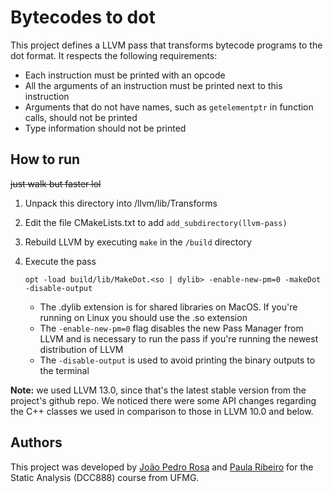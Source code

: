 # Bytecodes to dot

This project defines a LLVM pass that transforms bytecode programs to the dot format.
It respects the following requirements:

- Each instruction must be printed with an opcode
- All the arguments of an instruction must be printed next to this instruction
- Arguments that do not have names, such as `getelementptr` in function calls, should not be printed
- Type information should not be printed

## How to run

~~just walk but faster lol~~

1. Unpack this directory into /llvm/lib/Transforms
2. Edit the file CMakeLists.txt to add `add_subdirectory(llvm-pass)`
3. Rebuild LLVM by executing `make` in the `/build` directory
4. Execute the pass

   `opt -load build/lib/MakeDot.<so | dylib> -enable-new-pm=0 -makeDot -disable-output`

   - The .dylib extension is for shared libraries on MacOS. If you're running on Linux you should use the .so extension
   - The `-enable-new-pm=0` flag disables the new Pass Manager from LLVM and is necessary to run the pass if you're running the newest distribution of LLVM
   - The `-disable-output` is used to avoid printing the binary outputs to the terminal

**Note:** we used LLVM 13.0, since that's the latest stable version from the project's github repo. We noticed there were some API changes regarding the C++ classes we used in comparison to those in LLVM 10.0 and below.

## Authors

This project was developed by [João Pedro Rosa](https://github.com/jotaRenan) and [Paula Ribeiro](https://github.com/paula-mr) for the Static Analysis (DCC888) course from UFMG.
